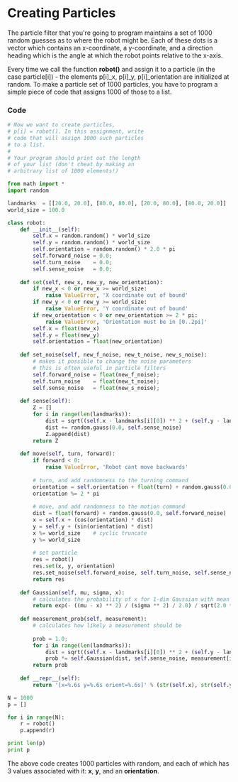 # Creating Particles

The particle filter that you're going to program maintains a set of 1000 random guesses as to where the robot might be. Each of these dots is a vector which contains an x-coordinate, a y-coordinate, and a direction heading which is the angle at which the robot points relative to the x-axis.

Every time we call the function **robot()** and assign it to a particle (in the case particle[i]) - the elements p[i]_x, p[i]_y, p[i]_orientation are initialized at random. To make a particle set of 1000 particles, you have to program a simple piece of code that assigns 1000 of those to a list.

### Code

```python
# Now we want to create particles,
# p[i] = robot(). In this assignment, write
# code that will assign 1000 such particles
# to a list.
#
# Your program should print out the length
# of your list (don't cheat by making an
# arbitrary list of 1000 elements!)

from math import *
import random

landmarks  = [[20.0, 20.0], [80.0, 80.0], [20.0, 80.0], [80.0, 20.0]]
world_size = 100.0

class robot:
    def __init__(self):
        self.x = random.random() * world_size
        self.y = random.random() * world_size
        self.orientation = random.random() * 2.0 * pi
        self.forward_noise = 0.0;
        self.turn_noise    = 0.0;
        self.sense_noise   = 0.0;
    
    def set(self, new_x, new_y, new_orientation):
        if new_x < 0 or new_x >= world_size:
            raise ValueError, 'X coordinate out of bound'
        if new_y < 0 or new_y >= world_size:
            raise ValueError, 'Y coordinate out of bound'
        if new_orientation < 0 or new_orientation >= 2 * pi:
            raise ValueError, 'Orientation must be in [0..2pi]'
        self.x = float(new_x)
        self.y = float(new_y)
        self.orientation = float(new_orientation)
    
    def set_noise(self, new_f_noise, new_t_noise, new_s_noise):
        # makes it possible to change the noise parameters
        # this is often useful in particle filters
        self.forward_noise = float(new_f_noise);
        self.turn_noise    = float(new_t_noise);
        self.sense_noise   = float(new_s_noise);
    
    def sense(self):
        Z = []
        for i in range(len(landmarks)):
            dist = sqrt((self.x - landmarks[i][0]) ** 2 + (self.y - landmarks[i][1]) ** 2)
            dist += random.gauss(0.0, self.sense_noise)
            Z.append(dist)
        return Z
    
    def move(self, turn, forward):
        if forward < 0:
            raise ValueError, 'Robot cant move backwards'         
        
        # turn, and add randomness to the turning command
        orientation = self.orientation + float(turn) + random.gauss(0.0, self.turn_noise)
        orientation %= 2 * pi
        
        # move, and add randomness to the motion command
        dist = float(forward) + random.gauss(0.0, self.forward_noise)
        x = self.x + (cos(orientation) * dist)
        y = self.y + (sin(orientation) * dist)
        x %= world_size    # cyclic truncate
        y %= world_size
        
        # set particle
        res = robot()
        res.set(x, y, orientation)
        res.set_noise(self.forward_noise, self.turn_noise, self.sense_noise)
        return res
    
    def Gaussian(self, mu, sigma, x):
        # calculates the probability of x for 1-dim Gaussian with mean mu and var. sigma
        return exp(- ((mu - x) ** 2) / (sigma ** 2) / 2.0) / sqrt(2.0 * pi * (sigma ** 2))
    
    def measurement_prob(self, measurement):
        # calculates how likely a measurement should be
        
        prob = 1.0;
        for i in range(len(landmarks)):
            dist = sqrt((self.x - landmarks[i][0]) ** 2 + (self.y - landmarks[i][1]) ** 2)
            prob *= self.Gaussian(dist, self.sense_noise, measurement[i])
        return prob
    
    def __repr__(self):
        return '[x=%.6s y=%.6s orient=%.6s]' % (str(self.x), str(self.y), str(self.orientation))

N = 1000
p = []

for i in range(N):
    r = robot()
    p.append(r)

print len(p)
print p
```

The above code creates 1000 particles with random, and each of which has 3 values associated with it: **x**, **y**, and an **orientation**.
